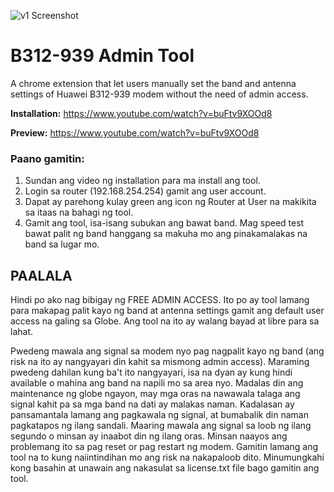 ![v1 Screenshot](https://github.com/claconsay/adminer/blob/master/sv1.png?raw=true)

# B312-939 Admin Tool
A chrome extension that let users manually set the band and antenna settings of Huawei B312-939 modem without the need of admin access. 


**Installation:** https://www.youtube.com/watch?v=buFtv9XOOd8

**Preview:** https://www.youtube.com/watch?v=buFtv9XOOd8

### Paano gamitin: 
1. Sundan ang video ng installation para ma install ang tool.
2. Login sa router (192.168.254.254) gamit ang user account.
3. Dapat ay parehong kulay green ang icon ng Router at User na makikita sa itaas na bahagi ng tool.
4. Gamit ang tool, isa-isang subukan ang bawat band. Mag speed test bawat palit ng band hanggang sa makuha mo ang pinakamalakas na band sa lugar mo. 

## PAALALA
Hindi po ako nag bibigay ng FREE ADMIN ACCESS. Ito po ay tool lamang para makapag palit kayo ng band at antenna settings gamit ang default user access na galing sa Globe. Ang tool na ito ay walang bayad at libre para sa lahat.

Pwedeng mawala ang signal sa modem nyo pag nagpalit kayo ng band (ang risk na ito ay nangyayari din kahit sa mismong admin access). Maraming pwedeng dahilan kung ba't ito nangyayari, isa na dyan ay kung hindi available o mahina ang band na napili mo sa area nyo. Madalas din ang maintenance ng globe ngayon, may mga oras na nawawala talaga ang signal kahit pa sa mga band na dati ay malakas naman. Kadalasan ay pansamantala lamang ang pagkawala ng signal, at bumabalik din naman pagkatapos ng ilang sandali. Maaring mawala ang signal sa loob ng ilang segundo o minsan ay inaabot din ng ilang oras. Minsan naayos ang problemang ito sa pag reset or pag restart ng modem. Gamitin lamang ang tool na to kung naiintindihan mo ang risk na nakapaloob dito. Minumungkahi kong basahin at unawain ang nakasulat sa license.txt file bago gamitin ang tool.

